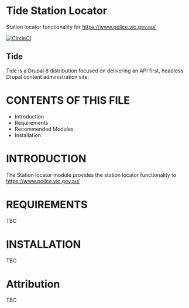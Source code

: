 # Tide Station Locator
Station locator functionality for https://www.police.vic.gov.au/

[![CircleCI](https://circleci.com/gh/dpc-sdp/tide_station_locator.svg?style=svg)](https://circleci.com/gh/dpc-sdp/tide_station_locator)

## Tide
Tide is a Drupal 8 distribution focused on delivering an API first, headless 
Drupal content administration site.

# CONTENTS OF THIS FILE

* Introduction
* Requirements
* Recommended Modules
* Installation

# INTRODUCTION
The Station locator module provides the station locator functionality to https://www.police.vic.gov.au/


# REQUIREMENTS
TBC

# INSTALLATION
TBC

# Attribution
TBC